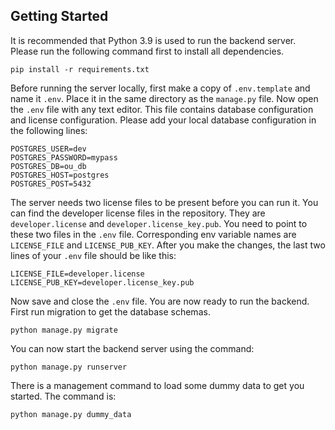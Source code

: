 ## Getting Started
It is recommended that Python 3.9 is used to run the backend server. Please run the following command first to install all dependencies.
```
pip install -r requirements.txt
```

Before running the server locally, first make a copy of `.env.template` and name it `.env`. Place it in the same directory as the `manage.py` file. Now open the `.env` file with any text editor. This file contains database configuration and license configuration. Please add your local database configuration in the following lines:
```
POSTGRES_USER=dev
POSTGRES_PASSWORD=mypass
POSTGRES_DB=ou_db
POSTGRES_HOST=postgres
POSTGRES_POST=5432
```

The server needs two license files to be present before you can run it. You can find the developer license files in the repository. They are `developer.license` and `developer.license_key.pub`. You need to point to these two files in the `.env` file. Corresponding env variable names are `LICENSE_FILE` and `LICENSE_PUB_KEY`. After you make the changes, the last two lines of your `.env` file should be like this:
```
LICENSE_FILE=developer.license
LICENSE_PUB_KEY=developer.license_key.pub
```

Now save and close the `.env` file. You are now ready to run the backend. First run migration to get the database schemas.
```
python manage.py migrate
```

You can now start the backend server using the command:
```
python manage.py runserver
```

There is a management command to load some dummy data to get you started. The command is:
```
python manage.py dummy_data
```
